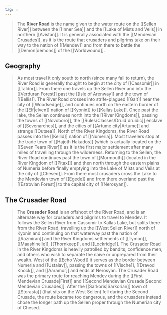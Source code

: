 ```yaml
---
tag: 💧
---
```

> The **River Road** is the name given to the water route on the [[Sellen River]] between the [[Inner Sea]] and the [[Lake of Mists and Veils]] in northern [[Avistan]]. It is generally associated with the [[Mendevian Crusades]], as it is the route that crusaders and pilgrims take on their way to the nation of [[Mendev]] and from there to battle the [[Demon|demons]] of the [[Worldwound]].


## Geography

> As most travel it only south to north (since many fail to return), the River Road is generally thought to begin at the city of [[Cassomir]] in [[Taldor]]. From there one travels up the Sellen River and into the [[Verduran Forest]] past the [[Isle of Arenway]] and the town of [[Bellis]]. The River Road crosses into strife-plagued [[Galt]] near the city of [[Woodsedge]], and continues north on the eastern border of the [[Elf|elven]] nation of [[Kyonin]] to [[Kallas Lake]]. Once past the lake, the Sellen continues north into the [[River Kingdoms]], passing the towns of [[Novoboro]], the [[Rules/Classes/Druid|druidic]] enclave of [[Sevenarches]], and the cities of [[Artume city|Artume]] and strange [[Outsea]]. North of the River Kingdoms, the River Road passes into the [[Kellid]] nation of [[Numeria]]. Most travelers stop at the trade town of [[Hajoth Hakados]] (which is actually located on the [[Seven Tears River]]) as it is the first major settlement after many miles of travelling through the wilderness. Returning to the Sellen, the River Road continues past the town of [[Mormouth]] (located in the River Kingdom of [[Pitax]]) and then north through the eastern plains of Numeria before finally emptying into the Lake of Mists and Veils at the city of [[Chesed]]. From there most crusaders cross the Lake to the Mendevian town of [[Egede]] and from there overland past the [[Estrovian Forest]] to the capital city of [[Nerosyan]].


## The Crusader Road

> The **Crusader Road** is an offshoot of the River Road, and is an alternate way for crusaders and pilgrims to travel to Mendev. It follows the Sellen River from Cassomir to Kallas Lake, but splits there from the River Road, travelling up the [[West Sellen River]] north of Kyonin and continuing on that waterway past the nation of [[Razmiran]] and the River Kingdoms settlements of [[Tymon]], [[Maashinelle]], [[Thornkeep]], and [[Lockridge]]. The Crusader Road in the River Kingdoms is heavily patrolled by bandits, confidence men, and others who wish to separate the naive or unprepared from their wealth. West of the [[Echo Wood]] it serves as the border between Numeria and [[Ustalav]], passing the towns of [[Vische]], [[Dravod Knock]], and [[Aaramor]] and ends at Nerosyan. The Crusader Road was the primary route for reaching Mendev during the [[First Mendevian Crusade|First]] and [[Second Mendevian Crusade|Second Mendevian Crusades]]. After the [[Sarkoris|Sarkorian]] town of [[Storasta]] (that sits on the West Sellen) fell during the Second Crusade, the route became too dangerous, and the crusaders instead chose the longer path up the Sellen proper through the Numerian city of Chesed.








